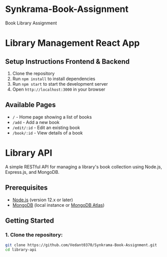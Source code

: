 # Synkrama-Book-Assignment
Book Library Assignment
# Library Management React App

## Setup Instructions Frontend & Backend

1. Clone the repository
2. Run `npm install` to install dependencies
3. Run `npm start` to start the development server
4. Open `http://localhost:3000` in your browser

## Available Pages
- `/` - Home page showing a list of books
- `/add` - Add a new book
- `/edit/:id` - Edit an existing book
- `/book/:id` - View details of a book

# Library API

A simple RESTful API for managing a library's book collection using Node.js, Express.js, and MongoDB.

## Prerequisites

- [Node.js](https://nodejs.org/en/) (version 12.x or later)
- [MongoDB](https://www.mongodb.com/try/download/community) (local instance or [MongoDB Atlas](https://www.mongodb.com/cloud/atlas))

## Getting Started

### 1. Clone the repository:

```bash
git clone https://github.com/Vedant0370/Synkrama-Book-Assignment.git
cd library-api


